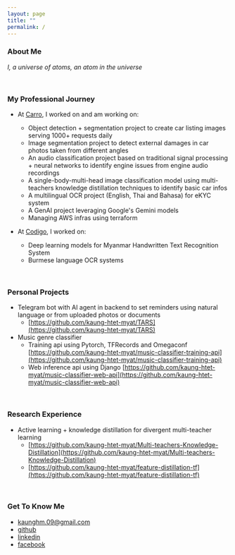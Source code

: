 ```yaml
---
layout: page
title: ""
permalink: /
---
```


### About Me
*I, a universe of atoms, an atom in the universe*

<br>

### My Professional Journey
- At [Carro](https://carro.sg/about), I worked on and am working on:
  - Object detection + segmentation project to create car listing images serving 1000+ requests daily
  - Image segmentation project to detect external damages in car photos taken from different angles
  - An audio classification project based on traditional signal processing + neural networks to identify engine issues from engine audio recordings
  - A single-body-multi-head image classification model using multi-teachers knowledge distillation techniques to identify basic car infos
  - A multilingual OCR project (English, Thai and Bahasa) for eKYC system
  - A GenAI project leveraging Google's Gemini models
  - Managing AWS infras using terraform

- At [Codigo](https://www.codigo.co), I worked on:
  - Deep learning models for Myanmar Handwritten Text Recognition System
  - Burmese language OCR systems

<br>

### Personal Projects
- Telegram bot with AI agent in backend to set reminders using natural language or from uploaded photos or documents
  - [https://github.com/kaung-htet-myat/TARS](https://github.com/kaung-htet-myat/TARS)
- Music genre classifier
  - Training api using Pytorch, TFRecords and Omegaconf [https://github.com/kaung-htet-myat/music-classifier-training-api](https://github.com/kaung-htet-myat/music-classifier-training-api)
  - Web inference api using Django [https://github.com/kaung-htet-myat/music-classifier-web-api](https://github.com/kaung-htet-myat/music-classifier-web-api)

<br>

### Research Experience
- Active learning + knowledge distillation for divergent multi-teacher learning
  - [https://github.com/kaung-htet-myat/Multi-teachers-Knowledge-Distillation](https://github.com/kaung-htet-myat/Multi-teachers-Knowledge-Distillation)
  - [https://github.com/kaung-htet-myat/feature-distillation-tf](https://github.com/kaung-htet-myat/feature-distillation-tf)

<br>

### Get To Know Me
- [kaunghm.09@gmail.com](kaunghm.09@gmail.com)
- [github](https://github.com/kaung-htet-myat)
- [linkedin](www.linkedin.com/in/kaung-htet-myat-a714871b3)
- [facebook](https://www.facebook.com/kaunghtet.myat.5)